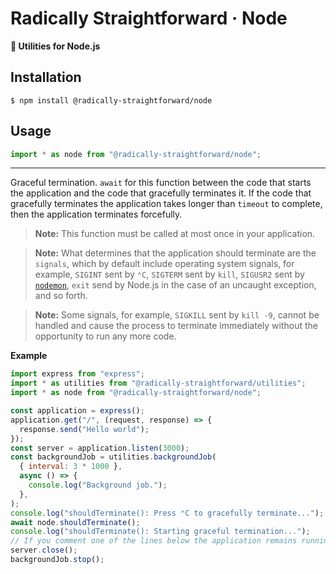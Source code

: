 # Radically Straightforward · Node

**🔨 Utilities for Node.js**

## Installation

```console
$ npm install @radically-straightforward/node
```

## Usage

```typescript
import * as node from "@radically-straightforward/node";
```

---

Graceful termination. `await` for this function between the code that starts the application and the code that gracefully terminates it. If the code that gracefully terminates the application takes longer than `timeout` to complete, then the application terminates forcefully.

> **Note:** This function must be called at most once in your application.

> **Note:** What determines that the application should terminate are the `signals`, which by default include operating system signals, for example, `SIGINT` sent by `⌃C`, `SIGTERM` sent by `kill`, `SIGUSR2` sent by [`nodemon`](https://www.npmjs.com/package/nodemon), `exit` send by Node.js in the case of an uncaught exception, and so forth.

> **Note:** Some signals, for example, `SIGKILL` sent by `kill -9`, cannot be handled and cause the process to terminate immediately without the opportunity to run any more code.

**Example**

```javascript
import express from "express";
import * as utilities from "@radically-straightforward/utilities";
import * as node from "@radically-straightforward/node";

const application = express();
application.get("/", (request, response) => {
  response.send("Hello world");
});
const server = application.listen(3000);
const backgroundJob = utilities.backgroundJob(
  { interval: 3 * 1000 },
  async () => {
    console.log("Background job.");
  },
);
console.log("shouldTerminate(): Press ⌃C to gracefully terminate...");
await node.shouldTerminate();
console.log("shouldTerminate(): Starting graceful termination...");
// If you comment one of the lines below the application remains running for 10 seconds, when ‘shouldTerminate()’ terminates it forcefully.
server.close();
backgroundJob.stop();
```
